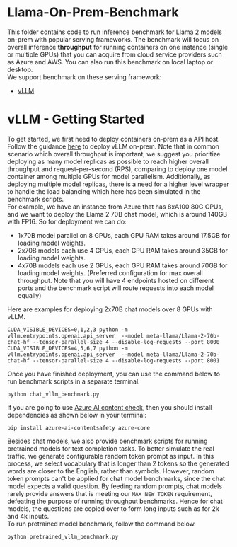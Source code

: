 # Llama-On-Prem-Benchmark
This folder contains code to run inference benchmark for Llama 2 models on-prem with popular serving frameworks.
The benchmark will focus on overall inference **throughput** for running containers on one instance (single or multiple GPUs) that you can acquire from cloud service providers such as Azure and AWS. You can also run this benchmark on local laptop or desktop.  
We support benchmark on these serving framework:
* [vLLM](https://github.com/vllm-project/vllm)


# vLLM - Getting Started
To get started, we first need to deploy containers on-prem as a API host. Follow the guidance [here](https://github.com/facebookresearch/llama-recipes/blob/main/demo_apps/llama-on-prem.md#setting-up-vllm-with-llama-2) to deploy vLLM on-prem.
Note that in common scenario which overall throughput is important, we suggest you prioritize deploying as many model replicas as possible to reach higher overall throughput and request-per-second (RPS), comparing to deploy one model container among multiple GPUs for model parallelism. Additionally, as deploying multiple model replicas, there is a need for a higher level wrapper to handle the load balancing which here has been simulated in the benchmark scripts.  
For example, we have an instance from Azure that has 8xA100 80G GPUs, and we want to deploy the Llama 2 70B chat model, which is around 140GB with FP16. So for deployment we can do:
* 1x70B model parallel on 8 GPUs, each GPU RAM takes around 17.5GB for loading model weights.
* 2x70B models each use 4 GPUs, each GPU RAM takes around 35GB for loading model weights.
* 4x70B models each use 2 GPUs, each GPU RAM takes around 70GB for loading model weights. (Preferred configuration for max overall throughput. Note that you will have 4 endpoints hosted on different ports and the benchmark script will route requests into each model equally)

Here are examples for deploying 2x70B chat models over 8 GPUs with vLLM.
```
CUDA_VISIBLE_DEVICES=0,1,2,3 python -m vllm.entrypoints.openai.api_server  --model meta-llama/Llama-2-70b-chat-hf --tensor-parallel-size 4 --disable-log-requests --port 8000 
CUDA_VISIBLE_DEVICES=4,5,6,7 python -m vllm.entrypoints.openai.api_server  --model meta-llama/Llama-2-70b-chat-hf --tensor-parallel-size 4 --disable-log-requests --port 8001 
```
Once you have finished deployment, you can use the command below to run benchmark scripts in a separate terminal. 

```
python chat_vllm_benchmark.py
```
<!-- markdown-link-check-disable -->
If you are going to use [Azure AI content check](https://azure.microsoft.com/en-us/products/ai-services/ai-content-safety), then you should install dependencies as shown below in your terminal:
<!-- markdown-link-check-enable -->
```
pip install azure-ai-contentsafety azure-core
```
Besides chat models, we also provide benchmark scripts for running pretrained models for text completion tasks. To better simulate the real traffic, we generate configurable random token prompt as input. In this process, we select vocabulary that is longer than 2 tokens so the generated words are closer to the English, rather than symbols.
However, random token prompts can't be applied for chat model benchmarks, since the chat model expects a valid question. By feeding random prompts, chat models rarely provide answers that is meeting our ```MAX_NEW_TOKEN``` requirement, defeating the purpose of running throughput benchmarks. Hence for chat models, the questions are copied over to form long inputs such as for 2k and 4k inputs.   
To run pretrained model benchmark, follow the command below.
```
python pretrained_vllm_benchmark.py
```


